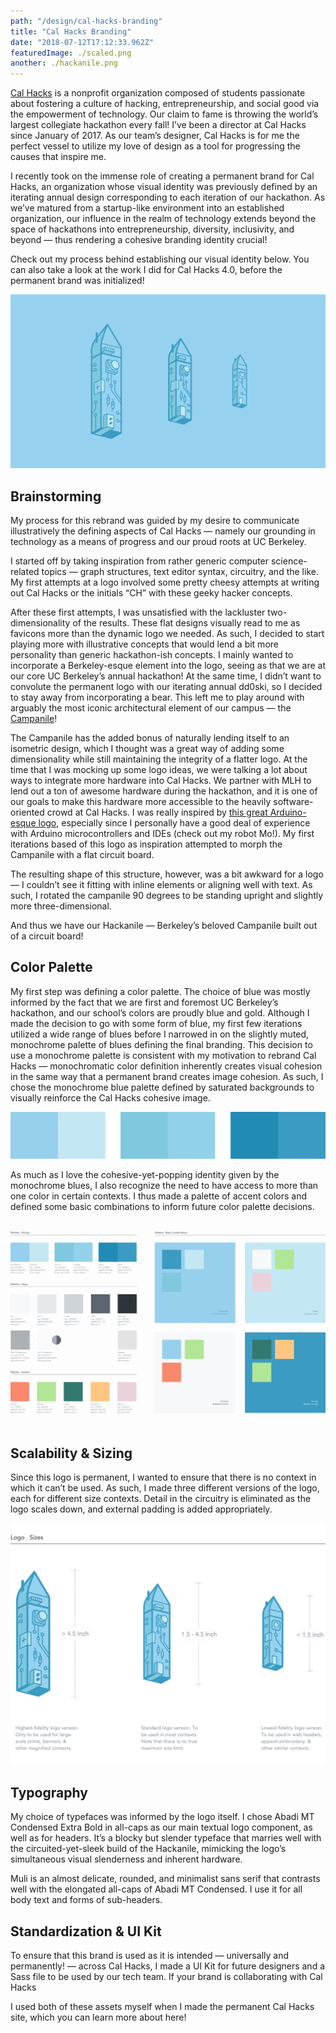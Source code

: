 ```yaml
---
path: "/design/cal-hacks-branding"
title: "Cal Hacks Branding"
date: "2018-07-12T17:12:33.962Z"
featuredImage: ./scaled.png
another: ./hackanile.png
---
```


[Cal Hacks](https://calhacks.io) is a nonprofit organization composed of students passionate about fostering a culture of hacking, entrepreneurship, and social good via the empowerment of technology. Our claim to fame is throwing the world’s largest collegiate hackathon every fall! I’ve been a director at Cal Hacks since January of 2017. As our team’s designer, Cal Hacks is for me the perfect vessel to utilize my love of design as a tool for progressing the causes that inspire me.

I recently took on the immense role of creating a permanent brand for Cal Hacks, an organization whose visual identity was previously defined by an iterating annual design corresponding to each iteration of our hackathon. As we’ve matured from a startup-like environment into an established organization, our influence in the realm of technology extends beyond the space of hackathons into entrepreneurship, diversity, inclusivity, and beyond — thus rendering a cohesive branding identity crucial!

Check out my process behind establishing our visual identity below. You can also take a look at the work I did for Cal Hacks 4.0, before the permanent brand was initialized!

![](./scaled.png)

## Brainstorming
My process for this rebrand was guided by my desire to communicate illustratively the defining aspects of Cal Hacks — namely our grounding in technology as a means of progress and our proud roots at UC Berkeley.  

I started off by taking inspiration from rather generic computer science-related topics — graph structures, text editor syntax, circuitry, and the like. My first attempts at a logo involved some pretty cheesy attempts at writing out Cal Hacks or the initials “CH” with these geeky hacker concepts.

After these first attempts, I was unsatisfied with the lackluster two-dimensionality of the results. These flat designs visually read to me as favicons more than the dynamic logo we needed. As such, I decided to start playing more with illustrative concepts that would lend a bit more personality than generic hackathon-ish concepts. I mainly wanted to incorporate a Berkeley-esque element into the logo, seeing as that we are at our core UC Berkeley’s annual hackathon! At the same time, I didn’t want to convolute the permanent logo with our iterating annual dd0ski, so I decided to stay away from incorporating a bear. This left me to play around with arguably the most iconic architectural element of our campus — the [Campanile](https://campanile.berkeley.edu/)!

The Campanile has the added bonus of naturally lending itself to an isometric design, which I thought was a great way of adding some dimensionality while still maintaining the integrity of a flatter logo. At the time that I was mocking up some logo ideas, we were talking a lot about ways to integrate more hardware into Cal Hacks. We partner with MLH to lend out a ton of awesome hardware during the hackathon, and it is one of our goals to make this hardware more accessible to the heavily software-oriented crowd at Cal Hacks. I was really inspired by [this great Arduino-esque logo](https://dribbble.com/shots/2267138-Hackathon), especially since I personally have a good deal of experience with Arduino microcontrollers and IDEs (check out my robot Mo!). My first iterations based of this logo as inspiration attempted to morph the Campanile with a flat circuit board.

The resulting shape of this structure, however, was a bit awkward for a logo — I couldn’t see it fitting with inline elements or aligning well with text. As such, I rotated the campanile 90 degrees to be standing upright and slightly more three-dimensional.

And thus we have our Hackanile — Berkeley’s beloved Campanile built out of a circuit board!

## Color Palette
My first step was defining a color palette. The choice of blue was mostly informed by the fact that we are first and foremost UC Berkeley’s hackathon, and our school’s colors are proudly blue and gold. Although I made the decision to go with some form of blue, my first few iterations utilized a wide range of blues before I narrowed in on the slightly muted, monochrome palette of blues defining the final branding. This decision to use a monochrome palette is consistent with my motivation to rebrand Cal Hacks — monochromatic color definition inherently creates visual cohesion in the same way that a permanent brand creates image cohesion. As such, I chose the monochrome blue palette defined by saturated backgrounds to visually reinforce the Cal Hacks cohesive image.

![](./colors.png)

As much as I love the cohesive-yet-popping identity given by the monochrome blues, I also recognize the need to have access to more than one color in certain contexts. I thus made a palette of accent colors and defined some basic combinations to inform future color palette decisions.

![](./full_colors.png)

## Scalability & Sizing
Since this logo is permanent, I wanted to ensure that there is no context in which it can’t be used. As such, I made three different versions of the logo, each for different size contexts. Detail in the circuitry is eliminated as the logo scales down, and external padding is added appropriately.

![](./sizes.png)

## Typography
My choice of typefaces was informed by the logo itself. I chose Abadi MT Condensed Extra Bold in all-caps as our main textual logo component, as well as for headers. It’s a blocky but slender typeface that marries well with the circuited-yet-sleek build of the Hackanile, mimicking the logo’s simultaneous visual slenderness and inherent hardware.

Muli is an almost delicate, rounded, and minimalist sans serif that contrasts well with the elongated all-caps of Abadi MT Condensed. I use it for all body text and forms of sub-headers.

## Standardization & UI Kit
To ensure that this brand is used as it is intended — universally and permanently! — across Cal Hacks, I made a UI Kit for future designers and a Sass file to be used by our tech team. If your brand is collaborating with Cal Hacks

I used both of these assets myself when I made the permanent Cal Hacks site, which you can learn more about here!

##  
